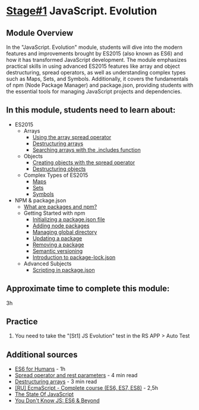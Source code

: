 # [Stage#1](../../) JavaScript. Evolution

## Module Overview

In the "JavaScript. Evolution" module, students will dive into the modern features and improvements brought by ES2015 (also known as ES6) and how it has transformed JavaScript development. The module emphasizes practical skills in using advanced ES2015 features like array and object destructuring, spread operators, as well as understanding complex types such as Maps, Sets, and Symbols. Additionally, it covers the fundamentals of npm (Node Package Manager) and package.json, providing students with the essential tools for managing JavaScript projects and dependencies.

## In this module, students need to learn about:

- ES2015
  - Arrays
    - [Using the array spread operator](https://javascript.info/rest-parameters-spread)
    - [Destructuring arrays](https://javascript.info/destructuring-assignment#array-destructuring)
    - [Searching arrays with the .includes function](https://developer.mozilla.org/en-US/docs/Web/JavaScript/Reference/Global_Objects/Array/includes)
  - Objects
    - [Creating objects with the spread operator](https://www.javascripttutorial.net/es-next/javascript-object-spread/)
    - [Destructuring objects](https://javascript.info/destructuring-assignment#object-destructuring)
  - Complex Types of ES2015
    - [Maps](https://javascript.info/map-set#map)
    - [Sets](https://javascript.info/map-set#set)
    - [Symbols](https://javascript.info/symbol)
- NPM & package.json
  - [What are packages and npm?](https://docs.npmjs.com/about-npm)
  - Getting Started with npm
    - [Initializing a package.json file](https://heynode.com/tutorial/create-packagejson-file/)
    - [Adding node packages](https://docs.npmjs.com/downloading-and-installing-packages-locally)
    - [Managing global directory](https://medium.com/@alberto.schiabel/npm-tricks-part-1-get-list-of-globally-installed-packages-39a240347ef0)
    - [Updating a package](https://docs.npmjs.com/updating-packages-downloaded-from-the-registry)
    - [Removing a package](https://docs.npmjs.com/uninstalling-packages-and-dependencies)
    - [Semantic versioning](https://docs.npmjs.com/about-semantic-versioning)
    - [Introduction to package-lock.json](https://docs.npmjs.com/cli/v10/configuring-npm/package-lock-json)
  - Advanced Subjects
    - [Scripting in package.json](https://docs.npmjs.com/cli/v8/using-npm/scripts)

## Approximate time to complete this module:

3h

## Practice

1.  You need to take the "[St1] JS Evolution" test in the RS APP > Auto Test

## Additional sources

- [ES6 for Humans](https://github.com/metagrover/ES6-for-humans) - 1h
- [Spread operator and rest parameters](https://medium.com/@luke_smaki/javascript-es6-spread-operator-and-rest-parameters-b3e89d112281) - 4 min read
- [Destructuring arrays](https://medium.com/swlh/array-destructuring-in-javascript-141196434d65) - 3 min read
- [ [RU] EcmaScript - Complete course (ES6, ES7, ES8)](https://www.youtube.com/watch?v=Ti2Q4sQkNdU) - 2,5h
- [The State Of JavaScript](https://stateofjs.com/)
- [You Don't Know JS: ES6 & Beyond](https://github.com/getify/You-Dont-Know-JS/blob/1st-ed/es6%20&%20beyond/README.md#you-dont-know-js-es6--beyond)
